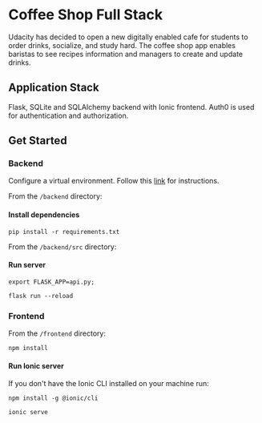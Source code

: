 # Coffee Shop Full Stack

Udacity has decided to open a new digitally enabled cafe for students to order drinks, socialize, and study hard. The coffee shop app enables baristas to see recipes information and managers to create and update drinks.

## Application Stack

Flask, SQLite and SQLAlchemy backend with Ionic frontend. Auth0 is used for authentication and authorization.

## Get Started

### Backend

Configure a virtual environment. Follow this [link](https://packaging.python.org/guides/installing-using-pip-and-virtual-environments/) for instructions.

From the `/backend` directory:

#### Install dependencies

```
pip install -r requirements.txt
```

From the `/backend/src` directory:

#### Run server

```
export FLASK_APP=api.py;
```

```
flask run --reload
```

### Frontend

From the `/frontend` directory:

```
npm install
```

#### Run Ionic server

If you don't have the Ionic CLI installed on your machine run:

```
npm install -g @ionic/cli
```

```
ionic serve
```